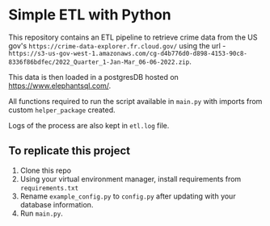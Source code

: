 # Simple ETL with Python
This repository contains an ETL pipeline to retrieve crime data from the US gov's `https://crime-data-explorer.fr.cloud.gov/`  using the url - `https://s3-us-gov-west-1.amazonaws.com/cg-d4b776d0-d898-4153-90c8-8336f86bdfec/2022_Quarter_1-Jan-Mar_06-06-2022.zip`.


This data is then loaded in a postgresDB hosted on https://www.elephantsql.com/.

All functions required to run the script available in `main.py` with imports from custom `helper_package` created.

Logs of the process are also kept in `etl.log` file.

## To replicate this project
1. Clone this repo
2. Using your virtual environment manager, install requirements from `requirements.txt`
3. Rename `example_config.py` to `config.py` after updating with your database information.
4. Run `main.py`.